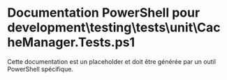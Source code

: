 # Documentation PowerShell pour development\testing\tests\unit\CacheManager.Tests.ps1

Cette documentation est un placeholder et doit être générée par un outil PowerShell spécifique.
